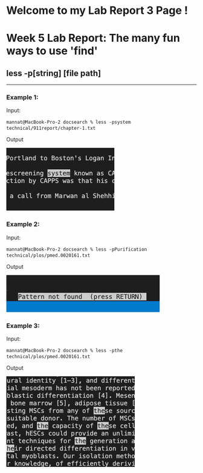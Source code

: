 # **Welcome to my Lab Report 3 Page !**

# Week 5 Lab Report: The many fun ways to use 'find' 

## less -p[string] [file path]
-------------------------

### Example 1:

Input:
```
mannat@MacBook-Pro-2 docsearch % less -psystem technical/911report/chapter-1.txt
```
Output

![Image](Lab_Report_3_Photos/less_-p_Ex_1.png)

### Example 2:

Input:
```
mannat@MacBook-Pro-2 docsearch % less -pPurification technical/plos/pmed.0020161.txt
```

Output

![Image](Lab_Report_3_Photos/less_-p_Ex_2.png)


### Example 3:

Input:
```
mannat@MacBook-Pro-2 docsearch % less -pthe technical/plos/pmed.0020161.txt
```

Output

![Image](Lab_Report_3_Photos/less_-p_Ex_3.png)